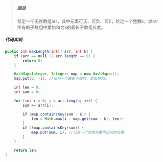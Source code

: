 > ##### 题目
>
> 给定一个无序数组arr，其中元素可正、可负、可0，给定一个整数k。求arr所有的子数组中累加和为k的最长子数组长度。

##### 代码实现

```java
public int maxLength(int[] arr, int k) {
    if (arr == null || arr.length == 0) {
        return 0;
    }

    HashMap<Integer, Integer> map = new HashMap<>();
    map.put(0, -1); //任何一个数都不加时，累加和为0

    int len = 0;
    int sum = 0;

    for (int i = 0; i < arr.length; i++) {
        sum += arr[i];

        if (map.containsKey(sum - k)) {
            len = Math.max(i - map.get(sum - k), len);
        }
        if (!map.containsKey(sum)) {
            map.put(sum, i); //记录一个累加和最早出现的位置
        }
    }

    return len;
}
```

